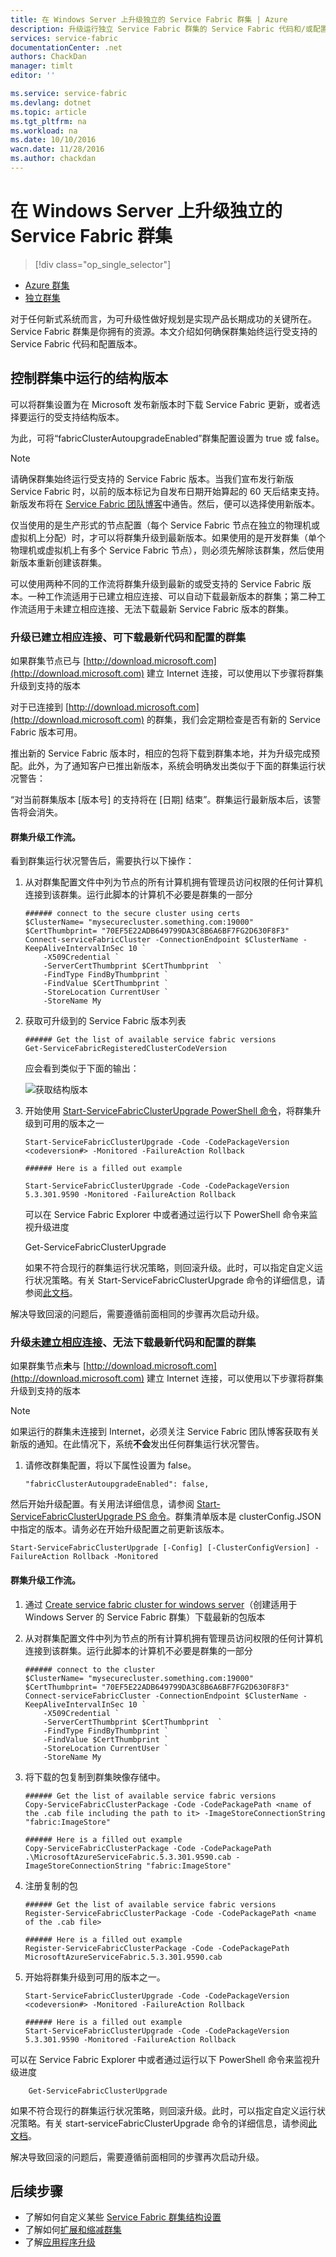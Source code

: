 ```yaml
---
title: 在 Windows Server 上升级独立的 Service Fabric 群集 | Azure
description: 升级运行独立 Service Fabric 群集的 Service Fabric 代码和/或配置，包括设置群集更新模式
services: service-fabric
documentationCenter: .net
authors: ChackDan
manager: timlt
editor: ''

ms.service: service-fabric
ms.devlang: dotnet
ms.topic: article
ms.tgt_pltfrm: na
ms.workload: na
ms.date: 10/10/2016
wacn.date: 11/28/2016
ms.author: chackdan
---
```


# 在 Windows Server 上升级独立的 Service Fabric 群集

> [!div class="op_single_selector"]
- [Azure 群集](./service-fabric-cluster-upgrade.md)
- [独立群集](./service-fabric-cluster-upgrade-windows-server.md)

对于任何新式系统而言，为可升级性做好规划是实现产品长期成功的关键所在。Service Fabric 群集是你拥有的资源。本文介绍如何确保群集始终运行受支持的 Service Fabric 代码和配置版本。

## 控制群集中运行的结构版本

可以将群集设置为在 Microsoft 发布新版本时下载 Service Fabric 更新，或者选择要运行的受支持结构版本。

为此，可将“fabricClusterAutoupgradeEnabled”群集配置设置为 true 或 false。

>[!NOTE]
> 请确保群集始终运行受支持的 Service Fabric 版本。当我们宣布发行新版 Service Fabric 时，以前的版本标记为自发布日期开始算起的 60 天后结束支持。新版发布将在 [Service Fabric 团队博客](https://blogs.msdn.microsoft.com/azureservicefabric/)中通告。然后，便可以选择使用新版本。

仅当使用的是生产形式的节点配置（每个 Service Fabric 节点在独立的物理机或虚拟机上分配）时，才可以将群集升级到最新版本。如果使用的是开发群集（单个物理机或虚拟机上有多个 Service Fabric 节点），则必须先解除该群集，然后使用新版本重新创建该群集。

可以使用两种不同的工作流将群集升级到最新的或受支持的 Service Fabric 版本。一种工作流适用于已建立相应连接、可以自动下载最新版本的群集；第二种工作流适用于未建立相应连接、无法下载最新 Service Fabric 版本的群集。

### 升级已建立相应连接、可下载最新代码和配置的群集 

如果群集节点已与 [http://download.microsoft.com](http://download.microsoft.com) 建立 Internet 连接，可以使用以下步骤将群集升级到支持的版本

对于已连接到 [http://download.microsoft.com](http://download.microsoft.com) 的群集，我们会定期检查是否有新的 Service Fabric 版本可用。

推出新的 Service Fabric 版本时，相应的包将下载到群集本地，并为升级完成预配。此外，为了通知客户已推出新版本，系统会明确发出类似于下面的群集运行状况警告：

“对当前群集版本 [版本号] 的支持将在 [日期] 结束”。群集运行最新版本后，该警告将会消失。

#### 群集升级工作流。

看到群集运行状况警告后，需要执行以下操作：

1. 从对群集配置文件中列为节点的所有计算机拥有管理员访问权限的任何计算机连接到该群集。运行此脚本的计算机不必要是群集的一部分

    ```
    ###### connect to the secure cluster using certs
    $ClusterName= "mysecurecluster.something.com:19000"
    $CertThumbprint= "70EF5E22ADB649799DA3C8B6A6BF7FG2D630F8F3" 
    Connect-serviceFabricCluster -ConnectionEndpoint $ClusterName -KeepAliveIntervalInSec 10 `
        -X509Credential `
        -ServerCertThumbprint $CertThumbprint  `
        -FindType FindByThumbprint `
        -FindValue $CertThumbprint `
        -StoreLocation CurrentUser `
        -StoreName My
    ```

2. 获取可升级到的 Service Fabric 版本列表

    ```
    ###### Get the list of available service fabric versions 
    Get-ServiceFabricRegisteredClusterCodeVersion
    ```

    应会看到类似于下面的输出：

    ![获取结构版本][getfabversions]  

3. 开始使用 [Start-ServiceFabricClusterUpgrade PowerShell 命令](https://msdn.microsoft.com/zh-cn/library/mt125872.aspx)，将群集升级到可用的版本之一

    ```
    Start-ServiceFabricClusterUpgrade -Code -CodePackageVersion <codeversion#> -Monitored -FailureAction Rollback

    ###### Here is a filled out example

    Start-ServiceFabricClusterUpgrade -Code -CodePackageVersion 5.3.301.9590 -Monitored -FailureAction Rollback
    ```

    可以在 Service Fabric Explorer 中或者通过运行以下 PowerShell 命令来监视升级进度

    Get-ServiceFabricClusterUpgrade

    如果不符合现行的群集运行状况策略，则回滚升级。此时，可以指定自定义运行状况策略。有关 Start-ServiceFabricClusterUpgrade 命令的详细信息，请参阅[此文档](https://msdn.microsoft.com/zh-cn/library/mt125872.aspx)。

解决导致回滚的问题后，需要遵循前面相同的步骤再次启动升级。

### 升级<U>未建立相应连接</u>、无法下载最新代码和配置的群集

如果群集节点**未**与 [http://download.microsoft.com](http://download.microsoft.com) 建立 Internet 连接，可以使用以下步骤将群集升级到支持的版本

>[!NOTE]
>如果运行的群集未连接到 Internet，必须关注 Service Fabric 团队博客获取有关新版的通知。在此情况下，系统**不会**发出任何群集运行状况警告。

1. 请修改群集配置，将以下属性设置为 false。

    ```
    "fabricClusterAutoupgradeEnabled": false,
    ```

然后开始升级配置。有关用法详细信息，请参阅 [Start-ServiceFabricClusterUpgrade PS 命令](https://msdn.microsoft.com/zh-cn/library/mt125872.aspx)。群集清单版本是 clusterConfig.JSON 中指定的版本。请务必在开始升级配置之前更新该版本。

```
Start-ServiceFabricClusterUpgrade [-Config] [-ClusterConfigVersion] -FailureAction Rollback -Monitored 
```

#### 群集升级工作流。

1. 通过 [Create service fabric cluster for windows server](./service-fabric-cluster-creation-for-windows-server.md)（创建适用于 Windows Server 的 Service Fabric 群集）下载最新的包版本

1. 从对群集配置文件中列为节点的所有计算机拥有管理员访问权限的任何计算机连接到该群集。运行此脚本的计算机不必要是群集的一部分

    ```
    ###### connect to the cluster
    $ClusterName= "mysecurecluster.something.com:19000"
    $CertThumbprint= "70EF5E22ADB649799DA3C8B6A6BF7FG2D630F8F3" 
    Connect-serviceFabricCluster -ConnectionEndpoint $ClusterName -KeepAliveIntervalInSec 10 `
        -X509Credential `
        -ServerCertThumbprint $CertThumbprint  `
        -FindType FindByThumbprint `
        -FindValue $CertThumbprint `
        -StoreLocation CurrentUser `
        -StoreName My
    ```

2. 将下载的包复制到群集映像存储中。

    ```
    ###### Get the list of available service fabric versions 
    Copy-ServiceFabricClusterPackage -Code -CodePackagePath <name of the .cab file including the path to it> -ImageStoreConnectionString "fabric:ImageStore"

    ###### Here is a filled out example
    Copy-ServiceFabricClusterPackage -Code -CodePackagePath .\MicrosoftAzureServiceFabric.5.3.301.9590.cab -ImageStoreConnectionString "fabric:ImageStore"
    ```

2. 注册复制的包

    ```
    ###### Get the list of available service fabric versions 
    Register-ServiceFabricClusterPackage -Code -CodePackagePath <name of the .cab file> 

    ###### Here is a filled out example
    Register-ServiceFabricClusterPackage -Code -CodePackagePath MicrosoftAzureServiceFabric.5.3.301.9590.cab
    ```

3. 开始将群集升级到可用的版本之一。

    ```
    Start-ServiceFabricClusterUpgrade -Code -CodePackageVersion <codeversion#> -Monitored -FailureAction Rollback

    ###### Here is a filled out example
    Start-ServiceFabricClusterUpgrade -Code -CodePackageVersion 5.3.301.9590 -Monitored -FailureAction Rollback
    ```

可以在 Service Fabric Explorer 中或者通过运行以下 PowerShell 命令来监视升级进度

```
    Get-ServiceFabricClusterUpgrade
```

如果不符合现行的群集运行状况策略，则回滚升级。此时，可以指定自定义运行状况策略。有关 start-serviceFabricClusterUpgrade 命令的详细信息，请参阅[此文档](https://msdn.microsoft.com/zh-cn/library/mt125872.aspx)。

解决导致回滚的问题后，需要遵循前面相同的步骤再次启动升级。

## 后续步骤
- 了解如何自定义某些 [Service Fabric 群集结构设置](./service-fabric-cluster-fabric-settings.md)
- 了解如何[扩展和缩减群集](./service-fabric-cluster-scale-up-down.md)
- 了解[应用程序升级](./service-fabric-application-upgrade.md)

<!--Image references-->

[getfabversions]: ./media/service-fabric-cluster-upgrade-windows-server/getfabversions.PNG

<!---HONumber=Mooncake_1121_2016-->